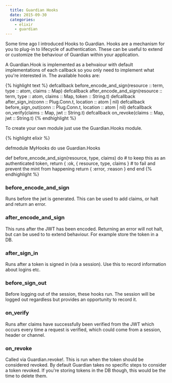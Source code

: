 ```yaml
---
  title: Guardian Hooks
  date: 2015-09-30
  categories:
    - elixir
    - guardian
---
```


Some time ago I introduced Hooks to Guardian. Hooks are a mechanism for you to
plug-in to lifecycle of authentication. These can be useful to extend or
customize the behaviour of Guardian within your application.

A Guardian.Hook is implemented as a behvaiour with default implementations of
each callback so you only need to implement what you're interested in. The
available hooks are:

{% highlight text %}
defcallback before_encode_and_sign(resource :: term, type :: atom, claims :: Map)
defcallback after_encode_and_sign(resource :: term, type :: atom, claims :: Map, token :: String.t)
defcallback after_sign_in(conn :: Plug.Conn.t, location :: atom | nil)
defcallback before_sign_out(conn :: Plug.Conn.t, location :: atom | nil)
defcallback on_verify(claims :: Map, jwt :: String.t)
defcallback on_revoke(claims :: Map, jwt :: String.t)
{% endhighlight %}

To create your own module just use the Guardian.Hooks module.

{% highlight elixir %}

defmodule MyHooks do
  use Guardian.Hooks

  def before_encode_and_sign(resource, type, claims) do
    # to keep this as an authenticated token, return { :ok, { resource, type, claims }
    # to fail and prevent the mint from happening return { :error, :reason }
  end
end
{% endhighlight %}

### before\_encode\_and\_sign

Runs before the jwt is generated. This can be used to add claims, or halt and
return an error.

### after\_encode\_and\_sign

This runs after the JWT has been encoded. Returning an error will not halt, but
can be used to to extend behaviour. For example store the token in a DB.

### after\_sign\_in

Runs after a token is signed in (via a session). Use this to record information
about logins etc.


### before\_sign\_out

Before logging out of the session, these hooks run. The session will be logged
out regardless but provides an opportunity to record it.

### on\_verify

Runs after claims have successfully been verified from the JWT which occurs
every time a request is verified, which could come from a session, header or
channel.

###  on\_revoke

Called via Guardian.revoke!. This is run when the token should be considered
revoked. By default Guardian takes no specific steps to consider a token
revoked. If you're storing tokens in the DB though, this would be the time to
delete them.
